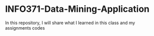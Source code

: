 # INFO371-Data-Mining-Application

In this repository, I will share what I learned in this class and my assignments codes
